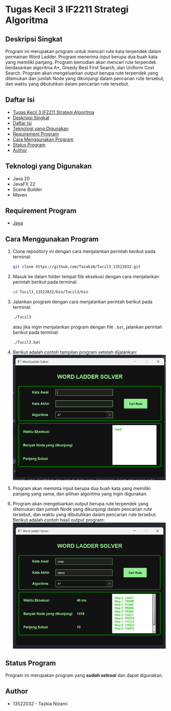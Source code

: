 # Tugas Kecil 3 IF2211 Strategi Algoritma

## Deskripsi Singkat

Program ini merupakan program untuk mencari rute kata terpendek dalam permainan Word Ladder. Program menerima input berupa dua buah kata yang memiliki panjang. Program kemudian akan mencari rute terpendek berdasarkan algoritma A*, Greedy Best First Search, dan Uniform Cost Search. Program akan mengeluarkan output berupa rute terpendek yang ditemukan dan jumlah Node yang dikunjungi dalam pencarian rute tersebut, dan waktu yang dibutuhkan dalam pencarian rute tersebut.

## Daftar Isi

- [Tugas Kecil 3 IF2211 Strategi Algoritma](#tugas-kecil-3-if2211-strategi-algoritma)
- [Deskripsi Singkat](#deskripsi-singkat)
- [Daftar Isi](#daftar-isi)
- [Teknologi yang Digunakan](#teknologi-yang-digunakan)
- [Requirement Program](#requirement-program)
- [Cara Menggunakan Program](#cara-menggunakan-program)
- [Status Program](#status-program)
- [Author](#author)

## Teknologi yang Digunakan

- Java 20
- JavaFX 22
- Scene Builder
- Maven

## Requirement Program

- [Java](https://www.java.com/en/download/)

## Cara Menggunakan Program

1. Clone repository ini dengan cara menjalankan perintah berikut pada terminal:

    ```bash
    git clone https://github.com/TazakiN/Tucil3_13522032.git
    ```

2. Masuk ke dalam folder tempat file eksekusi dengan cara menjalankan perintah berikut pada terminal:

    ```bash
    cd Tucil3_13522032/bin/Tucil3/bin
    ```

3. Jalankan program dengan cara menjalankan perintah berikut pada terminal:

    ```bash
    ./Tucil3
    ```

    atau jika ingin menjalankan program dengan file `.bat`, jalankan perintah berikut pada terminal:

    ```bash
    ./Tucil3.bat
    ```

4. Berikut adalah contoh tampilan program setelah dijalankan:
    ![Contoh Tampilan Program](/doc/tampilanProgram.png)

5. Program akan meminta input berupa dua buah kata yang memiliki panjang yang sama, dan pilihan algoritma yang ingin digunakan.

6. Program akan mengeluarkan output berupa rute terpendek yang ditemukan dan jumlah Node yang dikunjungi dalam pencarian rute tersebut, dan waktu yang dibutuhkan dalam pencarian rute tersebut. Berikut adalah contoh hasil output program:
    ![Contoh Hasil Output Program](/doc/hasilOutputProgram.png)

## Status Program

Program ini merupakan program yang **_sudah selesai_** dan dapat digunakan.

## Author

- 13522032 - Tazkia Nizami
